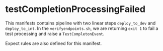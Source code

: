 # testCompletionProcessingFailed
This manifests contains pipeline with two linear steps `deploy_to_dev` and `deploy_to_int`. In the `verifyendpoints.sh`, we are returning `exit 1` to fail a test processing and raise a `TestCompletonEvent`. 

Expect rules are also defined for this manifest.